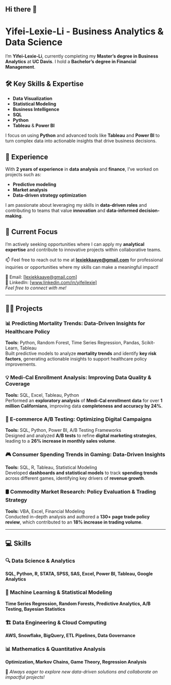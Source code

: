 ## Hi there 👋 
# Yifei-Lexie-Li - Business Analytics & Data Science

I’m **Yifei-Lexie-Li**, currently completing my **Master’s degree in Business Analytics** at **UC Davis**. I hold a **Bachelor’s degree in Financial Management**.

## 🛠️ Key Skills & Expertise
- **Data Visualization**
- **Statistical Modeling**
- **Business Intelligence**
- **SQL**
- **Python**  
- **Tableau** & **Power BI**

I focus on using **Python** and advanced tools like **Tableau** and **Power BI** to turn complex data into actionable insights that drive business decisions.

## 💼 Experience
With **2 years of experience** in **data analysis** and **finance**, I’ve worked on projects such as:
- **Predictive modeling**
- **Market analysis**
- **Data-driven strategy optimization**

I am passionate about leveraging my skills in **data-driven roles** and contributing to teams that value **innovation** and **data-informed decision-making**.

## 🌱 Current Focus
I’m actively seeking opportunities where I can apply my **analytical expertise** and contribute to innovative projects within collaborative teams.

📫 Feel free to reach out to me at **lexiekkaaye@gmail.com** for professional inquiries or opportunities where my skills can make a meaningful impact!


📧 Email: [lexiekkaaye@gmail.com]  
🔗 LinkedIn: [www.linkedin.com/in/yifeilexie]  
*Feel free to connect with me!*  

---

## 👨‍💻 Projects  

### 📊 Predicting Mortality Trends: Data-Driven Insights for Healthcare Policy  
**Tools:** Python, Random Forest, Time Series Regression, Pandas, Scikit-Learn, Tableau  
Built predictive models to analyze **mortality trends** and identify **key risk factors**, generating actionable insights to support healthcare policy improvements.  

### 💡 Medi-Cal Enrollment Analysis: Improving Data Quality & Coverage  
**Tools:** SQL, Excel, Tableau, Python  
Performed an **exploratory analysis** of **Medi-Cal enrollment data** for over **1 million Californians**, improving data **completeness and accuracy by 24%**.  

### 🛒 E-commerce A/B Testing: Optimizing Digital Campaigns  
**Tools:** SQL, Python, Power BI, A/B Testing Frameworks  
Designed and analyzed **A/B tests** to refine **digital marketing strategies**, leading to a **26% increase in monthly sales volume**.  

### 🎮 Consumer Spending Trends in Gaming: Data-Driven Insights  
**Tools:** SQL, R, Tableau, Statistical Modeling  
Developed **dashboards and statistical models** to track **spending trends** across different games, identifying key drivers of **revenue growth**.  

### 🛢️ Commodity Market Research: Policy Evaluation & Trading Strategy  
**Tools:** VBA, Excel, Financial Modeling  
Conducted in-depth analysis and authored a **130+ page trade policy review**, which contributed to an **18% increase in trading volume**.  

---

## 💻 Skills  

### 🔍 Data Science & Analytics  
**SQL, Python, R, STATA, SPSS, SAS, Excel, Power BI, Tableau, Google Analytics**  

### 🤖 Machine Learning & Statistical Modeling  
**Time Series Regression, Random Forests, Predictive Analytics, A/B Testing, Bayesian Statistics**  

### 🏗 Data Engineering & Cloud Computing  
**AWS, Snowflake, BigQuery, ETL Pipelines, Data Governance**  

### 📊 Mathematics & Quantitative Analysis  
**Optimization, Markov Chains, Game Theory, Regression Analysis**  

🚀 *Always eager to explore new data-driven solutions and collaborate on impactful projects!*

<!--
**Yifei-Lexie-Li/Yifei-Lexie-Li** is a ✨ _special_ ✨ repository because its `README.md` (this file) appears on your GitHub profile.

Here are some ideas to get you started:

- 🔭 I’m currently working on ...
- 🌱 I’m currently learning ...
- 👯 I’m looking to collaborate on ...
- 🤔 I’m looking for help with ...
- 💬 Ask me about ...
- 📫 How to reach me: ...
- 😄 Pronouns: ...
- ⚡ Fun fact: ...
-->
